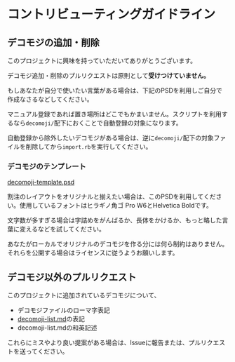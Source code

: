 # コントリビューティングガイドライン

## デコモジの追加・削除

このプロジェクトに興味を持っていただいてありがとうございます。

デコモジ追加・削除のプルリクエストは原則として**受けつけていません。**

もしあなたが自分で使いたい言葉がある場合は、下記のPSDを利用しご自分で作成なさるなどしてください。

マニュアル登録であれば置き場所はどこでもかまいません。スクリプトを利用するなら`decomoji/`配下におくことで自動登録の対象になります。

自動登録から除外したいデコモジがある場合は、逆に`decomoji/`配下の対象ファイルを削除してから`import.rb`を実行してください。

### デコモジのテンプレート

[decomoji-template.psd](decomoji-template.psd)

割注のレイアウトをオリジナルと揃えたい場合は、このPSDを利用してください。使用しているフォントはヒラギノ角ゴ Pro W6とHelvetica Boldです。

文字数が多すぎる場合は字詰めをがんばるか、長体をかけるか、もっと略した言葉に変えるなどを試してください。

あなたがローカルでオリジナルのデコモジを作る分には何ら制約はありません。それらを公開する場合はライセンスに従うようお願いします。

## デコモジ以外のプルリクエスト

このプロジェクトに追加されているデコモジについて、

- デコモジファイルのローマ字表記
- [decomoji-list.md](decomoji-list.md)の表記
- decomoji-list.mdの和英記述

これらにミスやより良い提案がある場合は、Issueに報告または、プルリクエストを送ってください。